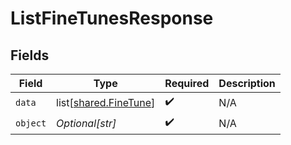 # ListFineTunesResponse


## Fields

| Field                                                        | Type                                                         | Required                                                     | Description                                                  |
| ------------------------------------------------------------ | ------------------------------------------------------------ | ------------------------------------------------------------ | ------------------------------------------------------------ |
| `data`                                                       | list[[shared.FineTune](undefined/models/shared/finetune.md)] | :heavy_check_mark:                                           | N/A                                                          |
| `object`                                                     | *Optional[str]*                                              | :heavy_check_mark:                                           | N/A                                                          |
